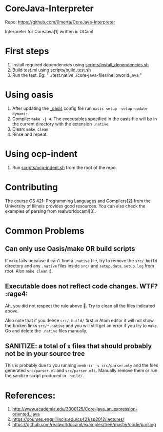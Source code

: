 # CoreJava-Interpreter
Repo: https://github.com/0merta/CoreJava-Interpreter

Interpreter for CoreJava[1] written in OCaml

# First steps
1. Install required dependencies using [scripts/install_dependencies.sh](scripts/install_dependencies.sh)
2. Build test.ml using [scripts/build_test.sh](scripts/build_test.sh)
3. Run the test. Eg: " ./test.native ./core-java-files/helloworld.java "

# Using oasis
1. After updating the [_oasis](_oasis) config file run `oasis setup -setup-update dynamic`.
2. Compile: `make -j 4`. The executables specified in the oasis file will be in the current directory with the extension `.native`.
3. Clean: `make clean`
4. Rinse and repeat.

# Using ocp-indent
1. Run [scripts/ocp-indent.sh](scripts/ocp-indent.sh) from the root of the repo.

# Contributing
The course CS 421: Programming Languages and Compilers[2] from the University of Illinois provides good resources.
You can also check the examples of parsing from realworldocaml[3].

# Common Problems
## Can only use Oasis/make OR build scripts
If `make` fails because it can't find a `.native` file, try to remove the `src/_build` directory and any `.native` files inside `src/` and `setup.data`, `setup.log` from root. Also `make clean` ;).

## Executable does not reflect code changes. WTF? :rage4:
Ah, you did not respect the rule above :clap:. Try to clean all the files indicated above.

Also note that if you delete `src/_build/` first in Atom editor it will not show the broken links `src/*.native` and you will still get an error if you try to `make`.
Go and delete the `.native` files manually.

## SANITIZE: a total of `x` files that should probably not be in your source tree
This is probably due to you running `menhrir -v src/parser.mly` and the files generated
`src/parser.ml` and `src/parser.mli`. Manually remove them or run the sanitize script produced in `_build/`.

# References:
1. http://www.academia.edu/3300125/Core-java_an_expression-oriented_java
2. https://courses.engr.illinois.edu/cs421/sp2012/lectures/
3. https://github.com/realworldocaml/examples/tree/master/code/parsing
